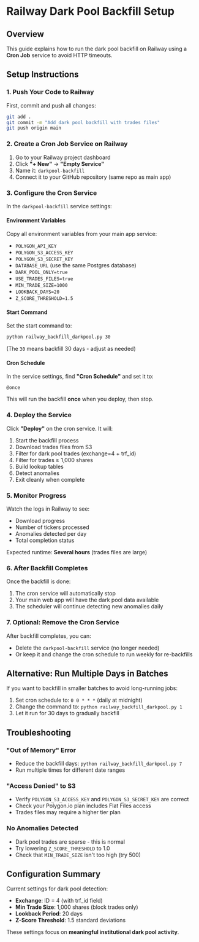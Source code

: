# Railway Dark Pool Backfill Setup

## Overview
This guide explains how to run the dark pool backfill on Railway using a **Cron Job** service to avoid HTTP timeouts.

## Setup Instructions

### 1. Push Your Code to Railway

First, commit and push all changes:

```bash
git add .
git commit -m "Add dark pool backfill with trades files"
git push origin main
```

### 2. Create a Cron Job Service on Railway

1. Go to your Railway project dashboard
2. Click **"+ New"** → **"Empty Service"**
3. Name it: `darkpool-backfill`
4. Connect it to your GitHub repository (same repo as main app)

### 3. Configure the Cron Service

In the `darkpool-backfill` service settings:

#### **Environment Variables**
Copy all environment variables from your main app service:
- `POLYGON_API_KEY`
- `POLYGON_S3_ACCESS_KEY`
- `POLYGON_S3_SECRET_KEY`
- `DATABASE_URL` (use the same Postgres database)
- `DARK_POOL_ONLY=true`
- `USE_TRADES_FILES=true`
- `MIN_TRADE_SIZE=1000`
- `LOOKBACK_DAYS=20`
- `Z_SCORE_THRESHOLD=1.5`

#### **Start Command**
Set the start command to:
```bash
python railway_backfill_darkpool.py 30
```
(The `30` means backfill 30 days - adjust as needed)

#### **Cron Schedule**
In the service settings, find **"Cron Schedule"** and set it to:
```
@once
```

This will run the backfill **once** when you deploy, then stop.

### 4. Deploy the Service

Click **"Deploy"** on the cron service. It will:
1. Start the backfill process
2. Download trades files from S3
3. Filter for dark pool trades (exchange=4 + trf_id)
4. Filter for trades ≥ 1,000 shares
5. Build lookup tables
6. Detect anomalies
7. Exit cleanly when complete

### 5. Monitor Progress

Watch the logs in Railway to see:
- Download progress
- Number of tickers processed
- Anomalies detected per day
- Total completion status

Expected runtime: **Several hours** (trades files are large)

### 6. After Backfill Completes

Once the backfill is done:
1. The cron service will automatically stop
2. Your main web app will have the dark pool data available
3. The scheduler will continue detecting new anomalies daily

### 7. Optional: Remove the Cron Service

After backfill completes, you can:
- Delete the `darkpool-backfill` service (no longer needed)
- Or keep it and change the cron schedule to run weekly for re-backfills

## Alternative: Run Multiple Days in Batches

If you want to backfill in smaller batches to avoid long-running jobs:

1. Set cron schedule to: `0 0 * * *` (daily at midnight)
2. Change the command to: `python railway_backfill_darkpool.py 1`
3. Let it run for 30 days to gradually backfill

## Troubleshooting

### "Out of Memory" Error
- Reduce the backfill days: `python railway_backfill_darkpool.py 7`
- Run multiple times for different date ranges

### "Access Denied" to S3
- Verify `POLYGON_S3_ACCESS_KEY` and `POLYGON_S3_SECRET_KEY` are correct
- Check your Polygon.io plan includes Flat Files access
- Trades files may require a higher tier plan

### No Anomalies Detected
- Dark pool trades are sparse - this is normal
- Try lowering `Z_SCORE_THRESHOLD` to 1.0
- Check that `MIN_TRADE_SIZE` isn't too high (try 500)

## Configuration Summary

Current settings for dark pool detection:
- **Exchange**: ID = 4 (with trf_id field)
- **Min Trade Size**: 1,000 shares (block trades only)
- **Lookback Period**: 20 days
- **Z-Score Threshold**: 1.5 standard deviations

These settings focus on **meaningful institutional dark pool activity**.

